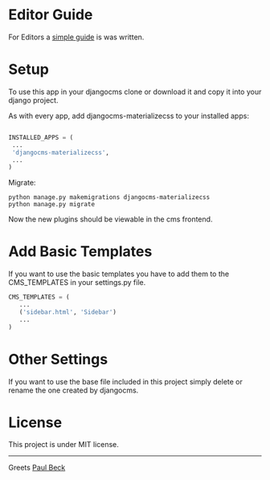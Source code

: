 # Editor Guide

For Editors a [simple guide](https://paulbeck.info/en/portfolio/djangocms-materializecss-manual/) is was written. 

# Setup
 
 To use this app in your djangocms clone or download it and copy it into your django project. 
 
 As with every app, add djangocms-materializecss to your installed apps:
 
 ``` python
 
 INSTALLED_APPS = (
  ...
  'djangocms-materializecss',
  ...
 )
 ```
 
 Migrate:
 
 ```
 python manage.py makemigrations djangocms-materializecss
 python manage.py migrate
 ```
 
 Now the new plugins should be viewable in the cms frontend. 
 
 # Add Basic Templates
 
 If you want to use the basic templates you have to add them to the CMS_TEMPLATES in your settings.py file.
 ``` python
 CMS_TEMPLATES = (
    ...
    ('sidebar.html', 'Sidebar')
    ...
)
```
 
 # Other Settings
 
 If you want to use the base file included in this project simply delete or rename the one created by djangocms.
 
 # License
 
 This project is under MIT license.
 ___
 Greets [Paul Beck](https://www.paulbeck.info)
